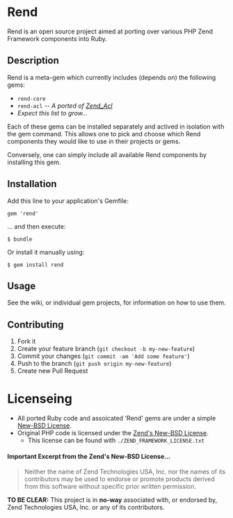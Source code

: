 # Rend

Rend is an open source project aimed at porting over various PHP Zend Framework components into Ruby.

## Description
Rend is a meta-gem which currently includes (depends on) the following gems:

* `rend-core`
* `rend-acl` -- _A ported of [Zend_Acl](http://framework.zend.com/manual/1.12/en/zend.acl.html)_
* _Expect this list to grow..._


Each of these gems can be installed separately and actived in isolation with the gem command. This allows one to pick and choose which Rend components they would like to use in their projects or gems.

Conversely, one can simply include all available Rend components by installing this gem.

## Installation

Add this line to your application's Gemfile:

    gem 'rend'

... and then execute:

    $ bundle

Or install it manually using:

    $ gem install rend

## Usage

See the wiki, or individual gem projects, for information on how to use them.

## Contributing

1. Fork it
2. Create your feature branch (`git checkout -b my-new-feature`)
3. Commit your changes (`git commit -am 'Add some feature'`)
4. Push to the branch (`git push origin my-new-feature`)
5. Create new Pull Request

# Licenseing

* All ported Ruby code and assoicated 'Rend' gems are under a simple [New-BSD License](http://dan.doezema.com/licenses/new-bsd).
* Original PHP code is licensed under the [Zend's New-BSD License](http://framework.zend.com/license/).
    * This license can be found with `./ZEND_FRAMEWORK_LICENSE.txt`

#### Important Excerpt from the Zend's New-BSD License...
> Neither the name of Zend Technologies USA, Inc. nor the names of its
> contributors may be used to endorse or promote products derived from this
> software without specific prior written permission.

**TO BE CLEAR:** This project is in **no-way** associated with, or endorsed by, Zend Technologies USA, Inc. or any of its contributors.